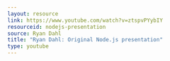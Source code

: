 ```yaml
---
layout: resource
link: https://www.youtube.com/watch?v=ztspvPYybIY
resourceid: nodejs-presentation
source: Ryan Dahl
title: "Ryan Dahl: Original Node.js presentation"
type: youtube
---
```


